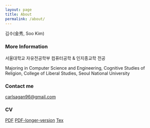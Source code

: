 ```yaml
---
layout: page
title: About
permalink: /about/
---
```


김수(金秀, Soo Kim)

### More Information

서울대학교 자유전공학부
컴퓨터공학 & 인지종교학 전공

Majoring in Computer Science and Engineering, Cognitive Studies of Religion,
College of Liberal Studies, Seoul National University

### Contact me

[carlsagan96@gmail.com](mailto:carlsagan96@gmail.com)

### CV

[PDF](https://github.com/carlsagan21/cv/raw/master/sookim_cv_cse.pdf)
[PDF-longer-version](https://github.com/carlsagan21/cv/raw/master/sookim_cv_verbose.pdf)
[Tex](https://github.com/carlsagan21/cv)

